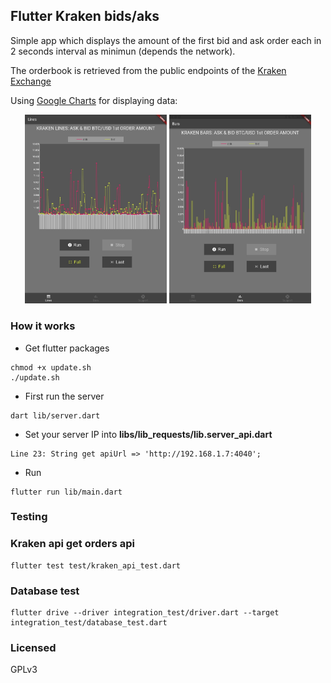 ## Flutter Kraken bids/aks

Simple app which displays the amount of the first bid and ask order each in 2 seconds interval as minimun (depends the network).

The orderbook is retrieved from the public endpoints of the [Kraken Exchange](https://www.kraken.com/)

Using [Google Charts](https://github.com/google/charts) for displaying data:

<p align="center">
<img src="doc/images/lines_screenshot.jpg" width="45%"/> 
<img  src="doc/images/bars_screenshot.jpg" width="45%"/> 
</p>

### How it works

- Get flutter packages
```
chmod +x update.sh
./update.sh
```

- First run the server
```
dart lib/server.dart
```

- Set your server IP into **libs/lib_requests/lib.server_api.dart**

```
Line 23: String get apiUrl => 'http://192.168.1.7:4040';
```

- Run
```
flutter run lib/main.dart
```

### Testing

### Kraken api get orders api
```
flutter test test/kraken_api_test.dart
```

### Database test
```
flutter drive --driver integration_test/driver.dart --target integration_test/database_test.dart
```

### Licensed
GPLv3
